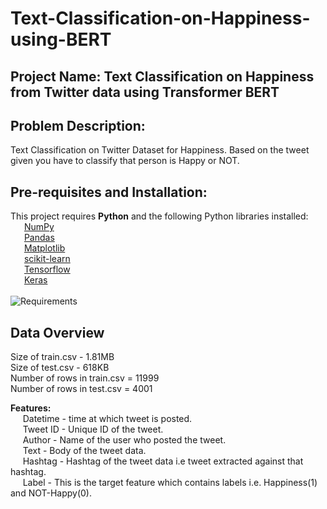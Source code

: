 # Text-Classification-on-Happiness-using-BERT

## Project Name: Text Classification on Happiness from Twitter data using Transformer BERT

## Problem Description: 
Text Classification on Twitter Dataset for Happiness. Based on the tweet given you have to classify that person is Happy or NOT.<br>


## Pre-requisites and Installation:
This project requires **Python** and the following Python libraries installed:<br>
&nbsp;&nbsp; [NumPy](http://www.numpy.org/)<br>
&nbsp;&nbsp; [Pandas](http://pandas.pydata.org/)<br>
&nbsp;&nbsp; [Matplotlib](http://matplotlib.org/)<br>
&nbsp;&nbsp; [scikit-learn](http://scikit-learn.org/stable/)<br>
&nbsp;&nbsp; [Tensorflow](https://www.tensorflow.org/)<br>
&nbsp;&nbsp; [Keras](https://keras.io/)<br><br>
![Requirements](https://user-images.githubusercontent.com/34357926/105755591-87d8af00-5f71-11eb-9bc1-865615ff5759.png)<br>


## Data Overview

Size of train.csv - 1.81MB<br>
Size of test.csv - 618KB<br>
Number of rows in train.csv = 11999<br>
Number of rows in test.csv = 4001<br>

**Features:**<br>
&nbsp;&nbsp;&nbsp;&nbsp; Datetime - time at which tweet is posted.<br>
&nbsp;&nbsp;&nbsp;&nbsp; Tweet ID - Unique ID of the tweet.<br>
&nbsp;&nbsp;&nbsp;&nbsp; Author - Name of the user who posted the tweet.<br>
&nbsp;&nbsp;&nbsp;&nbsp; Text - Body of the tweet data.<br>
&nbsp;&nbsp;&nbsp;&nbsp; Hashtag - Hashtag of the tweet data i.e tweet extracted against that hashtag.<br>
&nbsp;&nbsp;&nbsp;&nbsp; Label - This is the target feature which contains labels i.e. Happiness(1) and NOT-Happy(0).<br>
